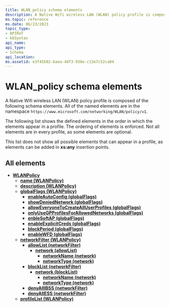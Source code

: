 ```yaml
---
title: WLAN_policy schema elements
description: A Native Wifi wireless LAN (WLAN) policy profile is composed of the following schema elements.
ms.topic: reference
ms.date: 06/23/2023
topic_type: 
- APIRef
- kbSyntax
api_name: 
api_type: 
- Schema
api_location: 
ms.assetid: e3f45b02-6aea-4df3-938e-c13e7c52ca04
---
```


# WLAN_policy schema elements

A Native Wifi wireless LAN (WLAN) policy profile is composed of the following schema elements. All of the named elements are in the namespace `https://www.microsoft.com/networking/WLAN/policy/v1`.

The following list shows the defined elements in the order in which the elements appear in a profile. The ordering of elements is enforced. Not all elements are in every profile, as some elements are optional.

This list does not show all possible elements that can appear in a profile, as elements can be added in **xs:any** insertion points.

## All elements

* [**WLANPolicy**](./wlan-policyschema-wlanpolicy-element.md)
  * [**name (WLANPolicy)**](./wlan-policyschema-wlanpolicy-element.md#name)
  * [**description (WLANPolicy)**](./wlan-policyschema-wlanpolicy-element.md#description)
  * [**globalFlags (WLANPolicy)**](./wlan-policyschema-globalflags-wlanpolicy-element.md)
    * [**enableAutoConfig (globalFlags)**](./wlan-policyschema-globalflags-wlanpolicy-element.md#enableautoconfig)
    * [**showDeniedNetwork (globalFlags)**](./wlan-policyschema-globalflags-wlanpolicy-element.md#showdeniednetwork)
    * [**allowEveryoneToCreateAllUserProfiles (globalFlags)**](./wlan-policyschema-globalflags-wlanpolicy-element.md#alloweveryonetocreatealluserprofiles)
    * [**onlyUseGPProfilesForAllowedNetworks (globalFlags)**](./wlan-policyschema-globalflags-wlanpolicy-element.md#onlyusegpprofilesforallowednetworks)
    * [**enbleSoftAP (globalFlags)**](./wlan-policyschema-globalflags-wlanpolicy-element.md#enblesoftap)
    * [**enableExplicitCreds (globalFlags)**](./wlan-policyschema-globalflags-wlanpolicy-element.md#enableexplicitcreds)
    * [**blockPeriod (globalFlags)**](./wlan-policyschema-globalflags-wlanpolicy-element.md#blockperiod)
    * [**enableWFD (globalFlags)**](./wlan-policyschema-globalflags-wlanpolicy-element.md#enablewfd)
  * [**networkFilter (WLANPolicy)**](./wlan-policyschema-networkfilter-wlanpolicy-element.md)
    * [**allowList (networkFilter)**](./wlan-policyschema-allowlist-networkfilter-element.md)
      * [**network (allowList)**](./wlan-policyschema-network-allowlist-element.md)
        * [**networkName (network)**](./wlan-policyschema-network-allowlist-element.md#networkname)
        * [**networkType (network)**](./wlan-policyschema-network-allowlist-element.md#networktype)
    * [**blockList (networkFilter)**](./wlan-policyschema-blocklist-networkfilter-element.md)
      * [**network (blockList)**](./wlan-policyschema-network-blocklist-element.md)
        * [**networkName (network)**](./wlan-policyschema-network-blocklist-element.md#networkname)
        * [**networkType (network)**](./wlan-policyschema-network-blocklist-element.md#networktype)
    * [**denyAllIBSS (networkFilter)**](./wlan-policyschema-networkfilter-wlanpolicy-element.md#denyallibss)
    * [**denyAllESS (networkFilter)**](./wlan-policyschema-networkfilter-wlanpolicy-element.md#denyalless)
  * [**profileList (WLANPolicy)**](./wlan-policyschema-wlanpolicy-element.md#profilelist)
